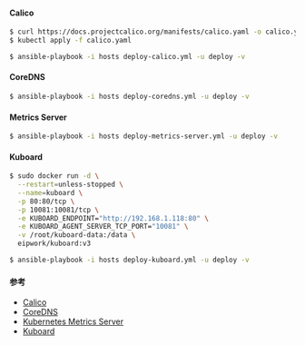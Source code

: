 #### Calico

```bash
$ curl https://docs.projectcalico.org/manifests/calico.yaml -o calico.yaml
$ kubectl apply -f calico.yaml
```

```bash
$ ansible-playbook -i hosts deploy-calico.yml -u deploy -v
```

#### CoreDNS

```bash
$ ansible-playbook -i hosts deploy-coredns.yml -u deploy -v
```

#### Metrics Server

```bash
$ ansible-playbook -i hosts deploy-metrics-server.yml -u deploy -v
```

#### Kuboard

```bash
$ sudo docker run -d \
  --restart=unless-stopped \
  --name=kuboard \
  -p 80:80/tcp \
  -p 10081:10081/tcp \
  -e KUBOARD_ENDPOINT="http://192.168.1.118:80" \
  -e KUBOARD_AGENT_SERVER_TCP_PORT="10081" \
  -v /root/kuboard-data:/data \
  eipwork/kuboard:v3

$ ansible-playbook -i hosts deploy-kuboard.yml -u deploy -v
```

#### 参考

- [Calico](https://docs.projectcalico.org/)
- [CoreDNS](https://coredns.io/)
- [Kubernetes Metrics Server](https://github.com/kubernetes-sigs/metrics-server)
- [Kuboard](https://kuboard.cn/)